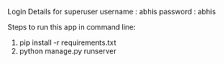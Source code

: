 Login Details for superuser
username : abhis
password : abhis


Steps to run this app in command line:
1) pip install -r requirements.txt
2) python manage.py runserver